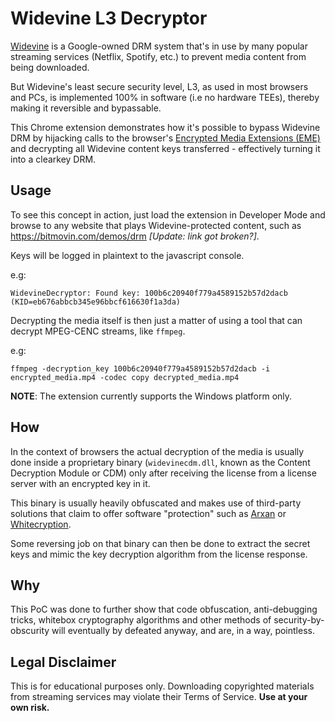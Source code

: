 # Widevine L3 Decryptor
[Widevine](https://www.widevine.com/solutions/widevine-drm) is a Google-owned DRM system that's in use by many popular streaming services (Netflix, Spotify, etc.) to prevent media content from being downloaded.

But Widevine's least secure security level, L3, as used in most browsers and PCs, is implemented 100% in software (i.e no hardware TEEs), thereby making it reversible and bypassable.

This Chrome extension demonstrates how it's possible to bypass Widevine DRM by hijacking calls to the browser's [Encrypted Media Extensions (EME)](https://www.html5rocks.com/en/tutorials/eme/basics) and decrypting all Widevine content keys transferred - effectively turning it into a clearkey DRM.

## Usage
To see this concept in action, just load the extension in Developer Mode and browse to any website that plays Widevine-protected content, such as https://bitmovin.com/demos/drm _[Update: link got broken?]_.

Keys will be logged in plaintext to the javascript console.

e.g:

```
WidevineDecryptor: Found key: 100b6c20940f779a4589152b57d2dacb (KID=eb676abbcb345e96bbcf616630f1a3da)
```

Decrypting the media itself is then just a matter of using a tool that can decrypt MPEG-CENC streams, like `ffmpeg`. 

e.g:

```
ffmpeg -decryption_key 100b6c20940f779a4589152b57d2dacb -i encrypted_media.mp4 -codec copy decrypted_media.mp4
```
**NOTE**: The extension currently supports the Windows platform only.

## How
In the context of browsers the actual decryption of the media is usually done inside a proprietary binary (`widevinecdm.dll`, known as the Content Decryption Module or CDM) only after receiving the license from a license server with an encrypted key in it.

This binary is usually heavily obfuscated and makes use of third-party solutions that claim to offer software "protection" such as [Arxan](https://digital.ai/application-protection) or [Whitecryption](https://www.intertrust.com/products/application-shielding).

Some reversing job on that binary can then be done to extract the secret keys and mimic the key decryption algorithm from the license response.

## Why
This PoC was done to further show that code obfuscation, anti-debugging tricks, whitebox cryptography algorithms and other methods of security-by-obscurity will eventually by defeated anyway, and are, in a way, pointless.

## Legal Disclaimer
This is for educational purposes only. Downloading copyrighted materials from streaming services may violate their Terms of Service. **Use at your own risk.**
